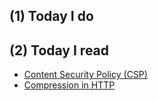 ## (1) Today I do


## (2) Today I read

- [Content Security Policy (CSP)](https://developer.mozilla.org/en-US/docs/Web/HTTP/CSP)
- [Compression in HTTP](https://developer.mozilla.org/en-US/docs/Web/HTTP/Compression)
